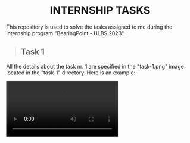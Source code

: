 <h1 align = "center"> INTERNSHIP TASKS </h1>
This repository is used to solve the tasks assigned to me during the internship program "BearingPoint - ULBS 2023".

> ## Task 1

All the details about the task nr. 1 are specified in the "task-1.png" image located in the "task-1" directory. Here is an example:

<video src="task-1/test.mp4" controls title="Title"></video>
